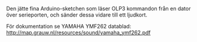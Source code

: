 Den jätte fina Arduino-sketchen som läser OLP3 kommandon från en dator över serieporten, och sänder dessa vidare till ett ljudkort.

För dokumentation se YAMAHA YMF262 datablad:
http://map.grauw.nl/resources/sound/yamaha_ymf262.pdf